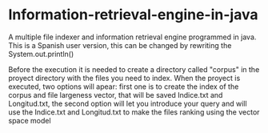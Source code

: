 # Information-retrieval-engine-in-java
A multiple file indexer and information retrieval engine programmed in java.
This is a Spanish user version, this can be changed by rewriting the System.out.println()

Before the execution it is needed to create a directory called "corpus" in the proyect directory with the files you need to index.
When the proyect is executed, two options will apear: first one is to create the index of the corpus and file largeness vector, that will be saved Indice.txt and Longitud.txt, the second option will let you introduce your query and will use the Indice.txt and Longitud.txt to make the files ranking using the vector space model
